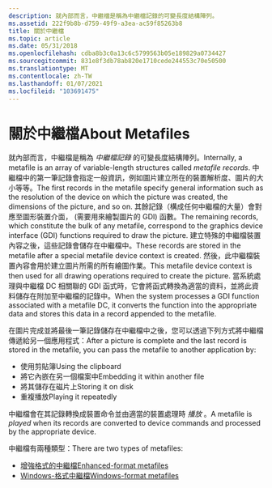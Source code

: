 ```yaml
---
description: 就內部而言，中繼檔是稱為中繼檔記錄的可變長度結構陣列。
ms.assetid: 222f9b8b-d759-49f9-a3ea-ac59f85263b8
title: 關於中繼檔
ms.topic: article
ms.date: 05/31/2018
ms.openlocfilehash: cdba8b3c0a13c6c5799563b05e189829a0734427
ms.sourcegitcommit: 831e8f3db78ab820e1710cede244553c70e50500
ms.translationtype: MT
ms.contentlocale: zh-TW
ms.lasthandoff: 01/07/2021
ms.locfileid: "103691475"
---
```

# <a name="about-metafiles"></a><span data-ttu-id="e9db5-103">關於中繼檔</span><span class="sxs-lookup"><span data-stu-id="e9db5-103">About Metafiles</span></span>

<span data-ttu-id="e9db5-104">就內部而言，中繼檔是稱為 *中繼檔記錄* 的可變長度結構陣列。</span><span class="sxs-lookup"><span data-stu-id="e9db5-104">Internally, a metafile is an array of variable-length structures called *metafile records*.</span></span> <span data-ttu-id="e9db5-105">中繼檔中的第一筆記錄會指定一般資訊，例如圖片建立所在的裝置解析度、圖片的大小等等。</span><span class="sxs-lookup"><span data-stu-id="e9db5-105">The first records in the metafile specify general information such as the resolution of the device on which the picture was created, the dimensions of the picture, and so on.</span></span> <span data-ttu-id="e9db5-106">其餘記錄（構成任何中繼檔的大量）會對應至圖形裝置介面， (需要用來繪製圖片的 GDI) 函數。</span><span class="sxs-lookup"><span data-stu-id="e9db5-106">The remaining records, which constitute the bulk of any metafile, correspond to the graphics device interface (GDI) functions required to draw the picture.</span></span> <span data-ttu-id="e9db5-107">建立特殊的中繼檔裝置內容之後，這些記錄會儲存在中繼檔中。</span><span class="sxs-lookup"><span data-stu-id="e9db5-107">These records are stored in the metafile after a special metafile device context is created.</span></span> <span data-ttu-id="e9db5-108">然後，此中繼檔裝置內容會用於建立圖片所需的所有繪圖作業。</span><span class="sxs-lookup"><span data-stu-id="e9db5-108">This metafile device context is then used for all drawing operations required to create the picture.</span></span> <span data-ttu-id="e9db5-109">當系統處理與中繼檔 DC 相關聯的 GDI 函式時，它會將函式轉換為適當的資料，並將此資料儲存在附加至中繼檔的記錄中。</span><span class="sxs-lookup"><span data-stu-id="e9db5-109">When the system processes a GDI function associated with a metafile DC, it converts the function into the appropriate data and stores this data in a record appended to the metafile.</span></span>

<span data-ttu-id="e9db5-110">在圖片完成並將最後一筆記錄儲存在中繼檔中之後，您可以透過下列方式將中繼檔傳遞給另一個應用程式：</span><span class="sxs-lookup"><span data-stu-id="e9db5-110">After a picture is complete and the last record is stored in the metafile, you can pass the metafile to another application by:</span></span>

-   <span data-ttu-id="e9db5-111">使用剪貼簿</span><span class="sxs-lookup"><span data-stu-id="e9db5-111">Using the clipboard</span></span>
-   <span data-ttu-id="e9db5-112">將它內嵌在另一個檔案中</span><span class="sxs-lookup"><span data-stu-id="e9db5-112">Embedding it within another file</span></span>
-   <span data-ttu-id="e9db5-113">將其儲存在磁片上</span><span class="sxs-lookup"><span data-stu-id="e9db5-113">Storing it on disk</span></span>
-   <span data-ttu-id="e9db5-114">重複播放</span><span class="sxs-lookup"><span data-stu-id="e9db5-114">Playing it repeatedly</span></span>

<span data-ttu-id="e9db5-115">中繼檔會在其記錄轉換成裝置命令並由適當的裝置處理時 *播放* 。</span><span class="sxs-lookup"><span data-stu-id="e9db5-115">A metafile is *played* when its records are converted to device commands and processed by the appropriate device.</span></span>

<span data-ttu-id="e9db5-116">中繼檔有兩種類型：</span><span class="sxs-lookup"><span data-stu-id="e9db5-116">There are two types of metafiles:</span></span>

-   [<span data-ttu-id="e9db5-117">增強格式的中繼檔</span><span class="sxs-lookup"><span data-stu-id="e9db5-117">Enhanced-format metafiles</span></span>](enhanced-format-metafiles.md)
-   [<span data-ttu-id="e9db5-118">Windows-格式中繼檔</span><span class="sxs-lookup"><span data-stu-id="e9db5-118">Windows-format metafiles</span></span>](windows-format-metafiles.md)

 

 



